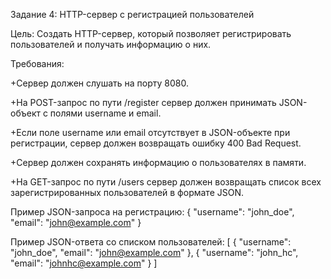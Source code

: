 Задание 4: HTTP-сервер с регистрацией пользователей

Цель: Создать HTTP-сервер, который позволяет регистрировать пользователей и получать информацию о них.

Требования:

+Сервер должен слушать на порту 8080.

+На POST-запрос по пути /register сервер должен принимать JSON-объект с полями username и email.

+Если поле username или email отсутствует в JSON-объекте при регистрации, сервер должен возвращать ошибку 400 Bad Request.

+Сервер должен сохранять информацию о пользователях в памяти.

+На GET-запрос по пути /users сервер должен возвращать список всех зарегистрированных пользователей в формате JSON.


Пример JSON-запроса на регистрацию:
{
  "username": "john_doe",
  "email": "john@example.com"
}

Пример JSON-ответа со списком пользователей:
[
  {
    "username": "john_doe",
    "email": "john@example.com"
  },
  {
    "username": "john_hc",
    "email": "johnhc@example.com"
  }
]
